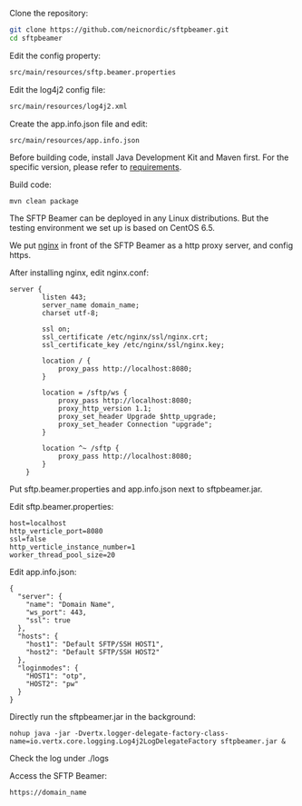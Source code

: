Clone the repository:
```bash
git clone https://github.com/neicnordic/sftpbeamer.git
cd sftpbeamer
```
Edit the config property:
```bash
src/main/resources/sftp.beamer.properties
```
Edit the log4j2 config file:
```bash
src/main/resources/log4j2.xml
```
Create the app.info.json file and edit:
```bash
src/main/resources/app.info.json
```

Before building code, install Java Development Kit and Maven first. For the specific version, please refer to [requirements](https://github.com/neicnordic/sftpbeamer/blob/master/requirements.txt).

Build code:
```
mvn clean package
```

The SFTP Beamer can be deployed in any Linux distributions. But the testing environment we set up is based on CentOS 6.5.

We put [nginx](https://nginx.org/) in front of the SFTP Beamer as a http proxy server, and config https. 

After installing nginx, edit nginx.conf:
```
server {
        listen 443;
        server_name domain_name;
        charset utf-8;

        ssl on;
        ssl_certificate /etc/nginx/ssl/nginx.crt;
        ssl_certificate_key /etc/nginx/ssl/nginx.key;

        location / {
            proxy_pass http://localhost:8080;
        }
        
        location = /sftp/ws {
            proxy_pass http://localhost:8080;
            proxy_http_version 1.1;
            proxy_set_header Upgrade $http_upgrade;
            proxy_set_header Connection "upgrade";
        }
        
        location ^~ /sftp {
            proxy_pass http://localhost:8080;
        }
    }
```
Put sftp.beamer.properties and app.info.json next to sftpbeamer.jar.

Edit sftp.beamer.properties:
```
host=localhost
http_verticle_port=8080
ssl=false
http_verticle_instance_number=1
worker_thread_pool_size=20
```
Edit app.info.json:
```
{
  "server": {
    "name": "Domain Name",
    "ws_port": 443,
    "ssl": true
  },
  "hosts": {
    "host1": "Default SFTP/SSH HOST1",
    "host2": "Default SFTP/SSH HOST2"
  },
  "loginmodes": {
    "HOST1": "otp",
    "HOST2": "pw"
  }
}
```
Directly run the sftpbeamer.jar in the background:
```
nohup java -jar -Dvertx.logger-delegate-factory-class-name=io.vertx.core.logging.Log4j2LogDelegateFactory sftpbeamer.jar &
```
Check the log under ./logs

Access the SFTP Beamer:
```
https://domain_name
```
